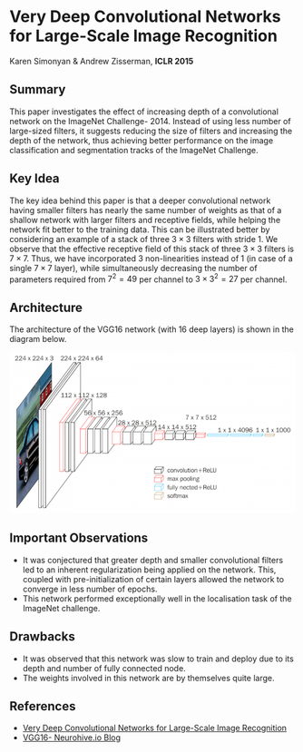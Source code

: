 # Very Deep Convolutional Networks for Large-Scale Image Recognition

Karen Simonyan & Andrew Zisserman, **ICLR 2015**

## Summary

This paper investigates the effect of increasing depth of a convolutional network on the ImageNet Challenge- $2014$. Instead of using less number of large-sized filters, it suggests reducing the size of filters and increasing the depth of the network, thus achieving better performance on the image classification and segmentation tracks of the ImageNet Challenge. 

## Key Idea

The key idea behind this paper is that a deeper convolutional network having smaller filters has nearly the same number of weights as that of a shallow network with larger filters and receptive fields, while helping the network fit better to the training data. This can be illustrated better by considering an example of a stack of three $3 \times 3$ filters with stride $1$. We observe that the effective receptive field of this stack of three $3 \times 3$ filters is $7 \times 7$. Thus, we have incorporated $3$ non-linearities instead of $1$ (in case of a single $7 \times 7$ layer), while simultaneously decreasing the number of parameters required from $7^2 = 49$ per channel to $3 \times 3^2 = 27$ per channel. 

## Architecture 

The architecture of the VGG16 network (with $16$ deep layers) is shown in the diagram below. 


<img src='VGG16.png' width='600'>


## Important Observations

- It was conjectured that greater depth and smaller convolutional filters led to an inherent regularization being applied on the network. This, coupled with pre-initialization of certain layers allowed the network to converge in less number of epochs.
- This network performed exceptionally well in the localisation task of the ImageNet challenge.

## Drawbacks

- It was observed that this network was slow to train and deploy due to its depth and number of fully connected node.
- The weights involved in this network are by themselves quite large. 

## References
- [Very Deep Convolutional Networks for Large-Scale Image Recognition](https://arxiv.org/pdf/1409.1556.pdf )
- [VGG16- Neurohive.io Blog](https://neurohive.io/en/popular-networks/vgg16/)



